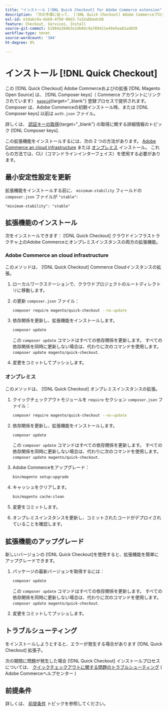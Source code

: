 ```yaml
---
title: "インストール [!DNL Quick Checkout] for Adobe Commerce extension"
description: 「次の手順に従って、 [!DNL Quick Checkout] Adobe Commerceプロジェクトに」
exl-id: e1dabc9a-0ab0-4f8d-98d3-7a32abbedcb8
feature: Checkout, Services, Install
source-git-commit: b1984a26463e14b8dc9a789421e49e5ea81ad039
workflow-type: tm+mt
source-wordcount: '384'
ht-degree: 0%

---
```


# インストール [!DNL Quick Checkout]

この [!DNL Quick Checkout] Adobe Commerceおよびの拡張 [!DNL Magento Open Source] は、 [!DNL Composer keys]（ Commerce アカウントにリンクされています） [`mageid`](https://devdocs.magento.com/marketplace/sellers/profile-personal.html#field-descriptions){target="_blank"} 登録プロセスで提供されます。 Composer は、Adobe Commerceの初期インストール時、または [!DNL Composer keys] 以前は `auth.json` ファイル。

詳しくは、 [認証キーの取得](https://devdocs.magento.com/guides/v2.4/install-gde/prereq/connect-auth.html){target="_blank"} の取得に関する詳細情報のトピック [!DNL Composer keys].

この拡張機能をインストールするには、次の 2 つの方法があります。 [Adobe Commerce an cloud infrastructure](#magento-commerce-cloud) または [オンプレミス](#on-premises) インストール。 これらの方法では、CLI（コマンドラインインターフェイス）を使用する必要があります。

## 最小安定性設定を更新

拡張機能をインストールする前に、 `minimum-stability` フィールドの `composer.json` ファイルが `"stable"`:

`"minimum-stability": "stable"`

## 拡張機能のインストール

次をインストールできます： [!DNL Quick Checkout] クラウドインフラストラクチャ上のAdobe Commerceとオンプレミスインスタンスの両方の拡張機能。

### Adobe Commerce an cloud infrastructure

このメソッドは、 [!DNL Quick Checkout] Commerce Cloudインスタンスの拡張。

1. ローカルワークステーションで、クラウドプロジェクトのルートディレクトリに移動します。

1. の更新 `composer.json` ファイル：

   ```bash
   composer require magento/quick-checkout --no-update
   ```

1. 依存関係を更新し、拡張機能をインストールします。

   ```bash
   composer update
   ```

   この `composer update` コマンドはすべての依存関係を更新します。 すべての依存関係を同時に更新しない場合は、代わりに次のコマンドを使用します。 `composer update magento/quick-checkout`.

1. 変更をコミットしてプッシュします。

### オンプレミス

このメソッドは、 [!DNL Quick Checkout] オンプレミスインスタンスの拡張。

1. クイックチェックアウトモジュールを `require` セクション `composer.json` ファイル：

   ```bash
   composer require magento/quick-checkout --no-update
   ```

1. 依存関係を更新し、拡張機能をインストールします。

   ```bash
   composer update
   ```

   この `composer update` コマンドはすべての依存関係を更新します。 すべての依存関係を同時に更新しない場合は、代わりに次のコマンドを使用します。 `composer update magento/quick-checkout`.

1. Adobe Commerceをアップグレード：

   ```bash
   bin/magento setup:upgrade
   ```

1. キャッシュをクリアします。

   ```bash
   bin/magento cache:clean
   ```

1. 変更をコミットします。
1. オンプレミスインスタンスを更新し、コミットされたコードがデプロイされていることを確認します。

## 拡張機能のアップグレード

新しいバージョンの [!DNL Quick Checkout]を使用すると、拡張機能を簡単にアップグレードできます。

1. パッケージの最新バージョンを取得するには：

   ```bash
   composer update
   ```

   この `composer update` コマンドはすべての依存関係を更新します。 すべての依存関係を同時に更新しない場合は、代わりに次のコマンドを使用します。 `composer update magento/quick-checkout`.

1. 変更をコミットしてプッシュします。

## トラブルシューティング

をインストールしようとすると、エラーが発生する場合があります [!DNL Quick Checkout] 拡張子。

次の期間に問題が発生した場合 [!DNL Quick Checkout] インストールプロセスについては、 [クイックチェックアウトに関する問題のトラブルシューティング](https://experienceleague.adobe.com/docs/commerce-knowledge-base/kb/troubleshooting/miscellaneous/quick-checkout-issues.html) ( Adobe Commerceヘルプセンター )

## 前提条件

詳しくは、 [前提条件](../quick-checkout/prerequisites.md) トピックを参照してください。
